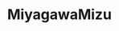 ---
title: MiyagawaMizu
github: https://github.com/MiyagawaMizu
mode: dark
transition: 1s
score: 86.0
archetype:
- Anime
- Github Actions
---
